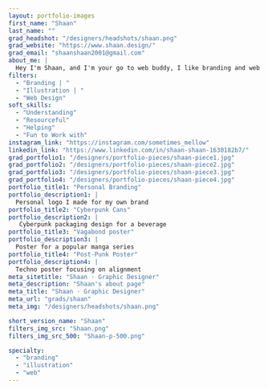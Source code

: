 ```yaml
---
layout: portfolio-images
first_name: "Shaan"
last_name: ""
grad_headshot: "/designers/headshots/shaan.png"
grad_website: "https://www.shaan.design/"
grad_email: "shaanshaan2001@gmail.com"
about_me: |
  Hey I'm Shaan, and I'm your go to web buddy, I like branding and web dev, other then being a graphic designer I enjoy drawing, hiking and watching combat sports. I like helping my friends ( they can back this statement), and just being a creative person.
filters:
  - "Branding | "
  - "Illustration | "
  - "Web Design"
soft_skills:
  - "Understanding"
  - "Resourceful"  
  - "Helping" 
  - "Fun to Work with" 
instagram_link: "https://instagram.com/sometimes_mellow"
linkedin_link: "https://www.linkedin.com/in/shaan-shaan-1630182b7/"
grad_portfolio1: "/designers/portfolio-pieces/shaan-piece1.jpg"
grad_portfolio2: "/designers/portfolio-pieces/shaan-piece2.jpg"
grad_portfolio3: "/designers/portfolio-pieces/shaan-piece3.jpg"
grad_portfolio4: "/designers/portfolio-pieces/shaan-piece4.jpg"
portfolio_title1: "Personal Branding"
portfolio_description1: |
  Personal logo I made for my own brand
portfolio_title2: "Cyberpunk Cans"
portfolio_description2: |
   Cyberpunk packaging design for a beverage
portfolio_title3: "Vagabond poster"
portfolio_description3: |
  Poster for a popular manga series 
portfolio_title4: "Post-Punk Poster"
portfolio_description4: |
  Techno poster focusing on alignment
meta_sitetitle: "Shaan · Graphic Designer"
meta_description: "Shaan's about page"
meta_title: "Shaan · Graphic Designer"
meta_url: "grads/shaan"
meta_img: "/designers/headshots/shaan.png"

short_version_name: "Shaan"
filters_img_src: "Shaan.png"
filters_img_src_500: "Shaan-p-500.png"

specialty:
  - "branding"
  - "illustration"
  - "web"
---
```

